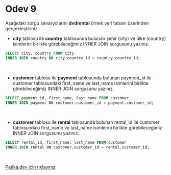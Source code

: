 # Odev 9 

Aşağıdaki sorgu senaryolarını **dvdrental** örnek veri tabanı üzerinden gerçekleştiriniz.

- **city** tablosu ile **country** tablosunda bulunan şehir (city) ve ülke (country) isimlerini birlikte görebileceğimiz INNER JOIN sorgusunu yazınız.

````SQL
SELECT city, country FROM city
INNER JOIN country ON city.country_id = country.country_id;
````

<br>

- **customer** tablosu ile **payment** tablosunda bulunan payment_id ile customer tablosundaki first_name ve last_name isimlerini birlikte görebileceğimiz INNER JOIN sorgusunu yazınız.

````SQL
SELECT payment_id, first_name, last_name FROM customer
INNER JOIN payment ON customer.customer_id = payment.customer_id;
````

<br>

- **customer** tablosu ile **rental** tablosunda bulunan rental_id ile customer tablosundaki first_name ve last_name isimlerini birlikte görebileceğimiz INNER JOIN sorgusunu yazınız.

````SQL
SELECT rental_id, first_name, last_name FROM customer
INNER JOIN rental ON customer.customer_id = rental.customer_id;
````

<br>

[Patika.dev için tıklayınız](https://app.patika.dev/moduller/sql/Odev9)
